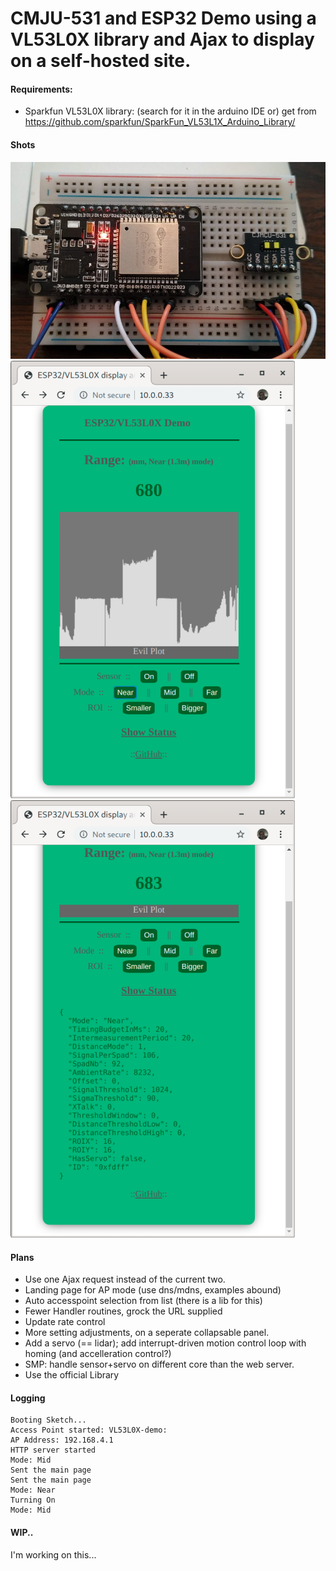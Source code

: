 # CMJU-531 and ESP32 Demo using a VL53L0X library and Ajax to display on a self-hosted site.
#### Requirements:
* Sparkfun VL53L0X library: (search for it in the arduino IDE or) get from https://github.com/sparkfun/SparkFun_VL53L1X_Arduino_Library/
#### Shots
![The Prototype](/rangefinder-proto1.jpg)
![The results](/graph-panel.png) ![The results](/status-panel.png)
#### Plans
* Use one Ajax request instead of the current two.
* Landing page for AP mode (use dns/mdns, examples abound)
* Auto accesspoint selection from list (there is a lib for this)
* Fewer Handler routines, grock the URL supplied
* Update rate control
* More setting adjustments, on a seperate collapsable panel.
* Add a servo (== lidar); add interrupt-driven motion control loop with homing (and accelleration control?)
* SMP: handle sensor+servo on different core than the web server.
* Use the official Library
#### Logging
```
Booting Sketch...
Access Point started: VL53L0X-demo:
AP Address: 192.168.4.1
HTTP server started
Mode: Mid
Sent the main page
Sent the main page
Mode: Near
Turning On
Mode: Mid
```
#### WIP..
I'm working on this...
